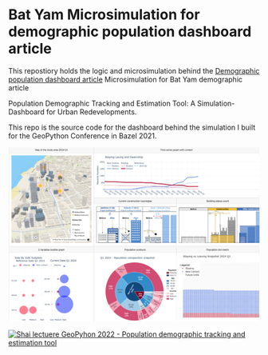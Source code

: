 # Bat Yam Microsimulation for demographic population dashboard article

This repostiory holds the logic and microsimulation behind the
[Demographic population dashboard article](https://github.com/Shai2u/demographic_estimation_dashboard_article)
Microsimulation for Bat Yam demographic article

Population Demographic Tracking and Estimation Tool: A Simulation-Dashboard for Urban Redevelopments.

This repo is the source code for the dashboard behind the simulation I built for the GeoPython Conference in Bazel 2021.

![Dashboard overview](https://raw.githubusercontent.com/Shai2u/demographic_estimation_dashboard_article/main/assets/graphics/dahboard_overview.png)

[![Shai lectuere GeoPyhon 2022 - Population demographic tracking and estimation tool
](https://img.youtube.com/vi/Wq4660hsJPM/sddefault.jpg)](https://www.youtube.com/watch?v=Wq4660hsJPM)